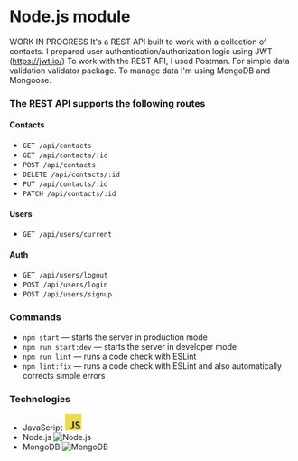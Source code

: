 # Node.js module

WORK IN PROGRESS
It's a REST API built to work with a collection of contacts. I prepared user authentication/authorization logic using JWT (https://jwt.io/)
To work with the REST API, I used Postman.
For simple data validation validator package.
To manage data I'm using MongoDB and Mongoose.

### The REST API supports the following routes

#### Contacts

- `GET /api/contacts`
- `GET /api/contacts/:id`
- `POST /api/contacts`
- `DELETE /api/contacts/:id`
- `PUT /api/contacts/:id`
- `PATCH /api/contacts/:id`

#### Users

- `GET /api/users/current`

#### Auth

- `GET /api/users/logout`
- `POST /api/users/login`
- `POST /api/users/signup`

### Commands

- `npm start` &mdash; starts the server in production mode
- `npm run start:dev` &mdash; starts the server in developer mode
- `npm run lint` &mdash; runs a code check with ESLint
- `npm lint:fix` &mdash; runs a code check with ESLint and also automatically corrects simple errors

### Technologies

- JavaScript
  <img src="https://github.com/devicons/devicon/blob/master/icons/javascript/javascript-original.svg" title="JavaScript" alt="JavaScript" width="30" height="30"/>
- Node.js
  <img src="https://cdn.jsdelivr.net/gh/devicons/devicon/icons/nodejs/nodejs-original-wordmark.svg" title="Node.js" alt="Node.js" width="60" height="60"/>
- MongoDB
  <img src="https://cdn.jsdelivr.net/gh/devicons/devicon/icons/mongodb/mongodb-plain-wordmark.svg" title="MongoDB" alt="MongoDB" width="30" height="30"/>
